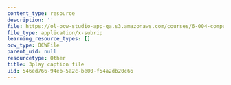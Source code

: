 ```yaml
---
content_type: resource
description: ''
file: https://ol-ocw-studio-app-qa.s3.amazonaws.com/courses/6-004-computation-structures-spring-2017/546ed76694eb5a2cbe00f54a2db20c66_OaT9zGXjAmQ.vtt
file_type: application/x-subrip
learning_resource_types: []
ocw_type: OCWFile
parent_uid: null
resourcetype: Other
title: 3play caption file
uid: 546ed766-94eb-5a2c-be00-f54a2db20c66
---
```

